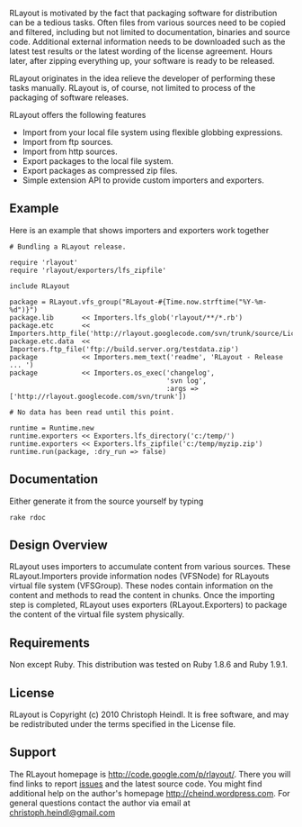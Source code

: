 RLayout is motivated by the fact that packaging software for distribution can be a tedious tasks. Often files from various sources need to be copied and filtered, including but not limited to documentation, binaries and source code. Additional external information needs to be downloaded such as the latest test results or the latest wording of the license agreement. Hours later, after zipping everything up, your software is ready to be released.

RLayout originates in the idea relieve the developer of performing these tasks manually. RLayout is, of course, not limited to process of the packaging of software releases.

RLayout offers the following features
  * Import from your local file system using flexible globbing expressions.
  * Import from ftp sources.
  * Import from http sources.
  * Export packages to the local file system.
  * Export packages as compressed zip files.
  * Simple extension API to provide custom importers and exporters.

## Example ##
Here is an example that shows importers and exporters work together

```
# Bundling a RLayout release.

require 'rlayout'
require 'rlayout/exporters/lfs_zipfile'

include RLayout

package = RLayout.vfs_group("RLayout-#{Time.now.strftime("%Y-%m-%d")}")
package.lib       << Importers.lfs_glob('rlayout/**/*.rb')
package.etc       << Importers.http_file('http://rlayout.googlecode.com/svn/trunk/source/License')
package.etc.data  << Importers.ftp_file('ftp://build.server.org/testdata.zip')
package           << Importers.mem_text('readme', 'RLayout - Release ... ')
package           << Importers.os_exec('changelog', 
                                       'svn log', 
                                       :args => ['http://rlayout.googlecode.com/svn/trunk'])

# No data has been read until this point.

runtime = Runtime.new
runtime.exporters << Exporters.lfs_directory('c:/temp/')
runtime.exporters << Exporters.lfs_zipfile('c:/temp/myzip.zip')
runtime.run(package, :dry_run => false)
```

## Documentation ##
Either generate it from the source yourself by typing
```
rake rdoc
```

## Design Overview ##
RLayout uses importers to accumulate content from various sources. These RLayout.Importers provide information nodes (VFSNode) for RLayouts virtual file system (VFSGroup). These nodes contain information on the content and methods to read the content in chunks. Once the importing step is completed, RLayout uses exporters (RLayout.Exporters) to package the content of the virtual file system physically.

## Requirements ##
Non except Ruby. This distribution was tested on Ruby 1.8.6 and Ruby 1.9.1.

## License ##
RLayout is Copyright (c) 2010 Christoph Heindl. It is free software, and may be redistributed under the terms specified in the License file.

## Support ##
The RLayout homepage is http://code.google.com/p/rlayout/. There you will find links to report [issues](http://code.google.com/p/rlayout/issues/list) and the latest source code.
You might find additional help on the author's homepage http://cheind.wordpress.com. For general questions contact the author via email at christoph.heindl@gmail.com
